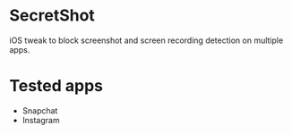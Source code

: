 # SecretShot
iOS tweak to block screenshot and screen recording detection on multiple apps.

# Tested apps
- Snapchat
- Instagram
